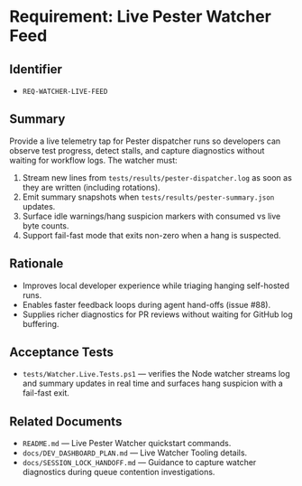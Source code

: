 # Requirement: Live Pester Watcher Feed

## Identifier
- `REQ-WATCHER-LIVE-FEED`

## Summary
Provide a live telemetry tap for Pester dispatcher runs so developers can observe test progress, detect stalls, and capture diagnostics without waiting for workflow logs. The watcher must:

1. Stream new lines from `tests/results/pester-dispatcher.log` as soon as they are written (including rotations).
2. Emit summary snapshots when `tests/results/pester-summary.json` updates.
3. Surface idle warnings/hang suspicion markers with consumed vs live byte counts.
4. Support fail-fast mode that exits non-zero when a hang is suspected.

## Rationale
- Improves local developer experience while triaging hanging self-hosted runs.
- Enables faster feedback loops during agent hand-offs (issue #88).
- Supplies richer diagnostics for PR reviews without waiting for GitHub log buffering.

## Acceptance Tests
- `tests/Watcher.Live.Tests.ps1` — verifies the Node watcher streams log and summary updates in real time and surfaces hang suspicion with a fail-fast exit.

## Related Documents
- `README.md` — Live Pester Watcher quickstart commands.
- `docs/DEV_DASHBOARD_PLAN.md` — Live Watcher Tooling details.
- `docs/SESSION_LOCK_HANDOFF.md` — Guidance to capture watcher diagnostics during queue contention investigations.

